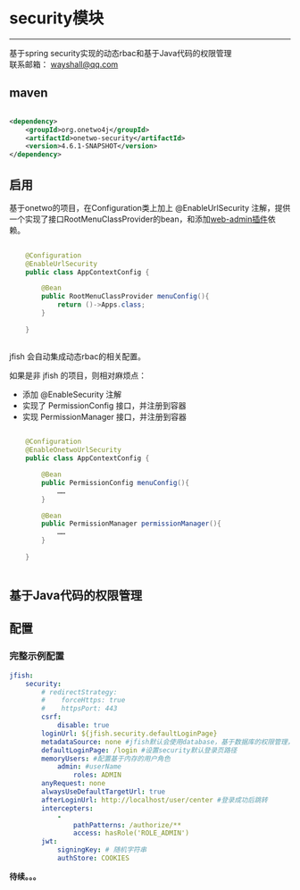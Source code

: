 # security模块
------
基于spring security实现的动态rbac和基于Java代码的权限管理   
联系邮箱：  wayshall@qq.com

   

## maven
```xml

<dependency>
    <groupId>org.onetwo4j</groupId>
    <artifactId>onetwo-security</artifactId>
    <version>4.6.1-SNAPSHOT</version>
</dependency>
```

## 启用
基于onetwo的项目，在Configuration类上加上 @EnableUrlSecurity 注解，提供一个实现了接口RootMenuClassProvider的bean，和添加[web-admin插件](https://github.com/wayshall/onetwo/blob/master/core/plugins/web-admin)依赖。   
```java     
  
	@Configuration
	@EnableUrlSecurity
	public class AppContextConfig {

		@Bean
		public RootMenuClassProvider menuConfig(){
			return ()->Apps.class;
		}
	
	}   
   
```

jfish 会自动集成动态rbac的相关配置。
  
如果是非 jfish 的项目，则相对麻烦点：
- 添加 @EnableSecurity 注解
- 实现了 PermissionConfig 接口，并注册到容器
- 实现 PermissionManager 接口，并注册到容器

```java     
  
	@Configuration
	@EnableOnetwoUrlSecurity
	public class AppContextConfig {

		@Bean
		public PermissionConfig menuConfig(){
			……
		}

		@Bean
		public PermissionManager permissionManager(){
			……
		}
	
	}   
   
```

## 基于Java代码的权限管理 


## 配置

### 完整示例配置
```yaml
jfish: 
    security: 
        # redirectStrategy: 
        #    forceHttps: true
        #    httpsPort: 443
        csrf: 
            disable: true
        loginUrl: ${jfish.security.defaultLoginPage}
        metadataSource: none #jfish默认会使用database，基于数据库的权限管理，否则设置为none
        defaultLoginPage: /login #设置security默认登录页路径
        memoryUsers: #配置基于内存的用户角色
            admin: #userName
                roles: ADMIN
        anyRequest: none
        alwaysUseDefaultTargetUrl: true
        afterLoginUrl: http://localhost/user/center #登录成功后跳转
        intercepters: 
            -
                pathPatterns: /authorize/** 
                access: hasRole('ROLE_ADMIN')
        jwt: 
            signingKey: # 随机字符串
            authStore: COOKIES
```

**待续。。。**




